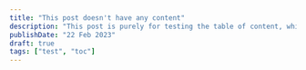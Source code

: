 ```yaml
---
title: "This post doesn't have any content"
description: "This post is purely for testing the table of content, which should not be rendered"
publishDate: "22 Feb 2023"
draft: true
tags: ["test", "toc"]
---
```

